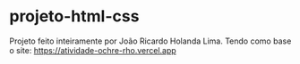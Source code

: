 # projeto-html-css
Projeto feito inteiramente por João Ricardo Holanda Lima. Tendo como base o site: https://atividade-ochre-rho.vercel.app